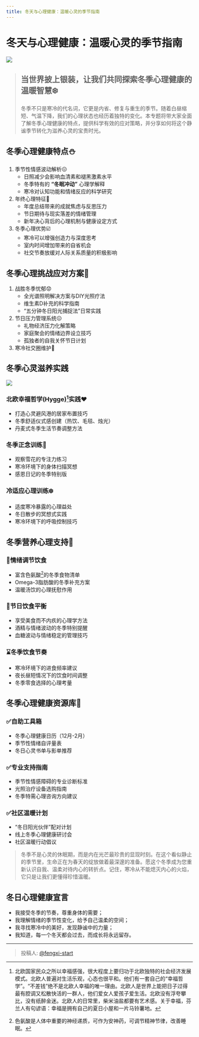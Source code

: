 ```yaml
---
title: 冬天与心理健康：温暖心灵的季节指南
---
```


# 冬天与心理健康：温暖心灵的季节指南  
![](https://pica.zhimg.com/80/v2-9553c90e72e86cbf5a852374dd551e42_1440w.jpeg)  
> ## 当世界披上银装，让我们共同探索冬季心理健康的温暖智慧:snowflake:  
> 冬季不只是寒冷的代名词，它更是内省、修复与重生的季节。随着白昼缩短、气温下降，我们的心理状态也经历着独特的变化。本专题将带大家全面了解冬季心理健康的特点，提供科学有效的应对策略，并分享如何将这个静谧季节转化为滋养心灵的宝贵时光。  

## 冬季心理健康特点:snowman:  
1. 季节性情感波动解析:confounded:  
   - 日照减少会影响血清素和褪黑激素水平
   - 冬季特有的 **“冬眠冲动”** 心理学解释
   - 寒冷对认知功能和情绪反应的科学研究  
2. 年终心理特征:calendar:  
   - 年度总结带来的成就焦虑与反思压力
   - 节日期待与现实落差的情绪管理
   - 新年决心背后的心理机制与健康设定方式  
3. 冬季心理优势:ballot_box_with_check:  
   - 寒冷可以增强创造力与深度思考
   - 室内时间增加带来的自省机会
   - 社交节奏放缓对人际关系质量的积极影响  

## 冬季心理挑战应对方案:muscle:  
1. 战胜冬季忧郁:worried:  
   - 全光谱照明解决方案与DIY光照疗法
   - 维生素D补充的科学指南
   - “五分钟冬日阳光捕捉法”日常实践  
2. 节日压力管理系统:confounded:  
   - 礼物经济压力化解策略
   - 家庭聚会的情绪边界设立技巧
   - 孤独者的自我关怀节日计划  
3. 寒冷社交圈维护:raising_hand:  

## 冬季心灵滋养实践  
![](https://picx.zhimg.com/80/v2-c276a7714af335bb04900b944d4270ff_1440w.jpeg)  
### 北欧幸福哲学(Hygge)[^label1]实践:heart:  
- 打造心灵避风港的居家布置技巧
- 冬季舒适仪式感创建（热饮、毛毯、烛光）
- 丹麦式冬季生活节奏调整方法  
### 冬季正念训练:thought_balloon:  
- 观察雪花的专注力练习
- 寒冷环境下的身体扫描冥想
- 感恩日记的冬季特别版  
### 冷适应心理训练:snowflake:  
- 适度寒冷暴露的心理益处
- 冬日散步的冥想式实践
- 寒冷环境下的呼吸控制技巧  

## 冬季营养心理支持:tea:  
### :fork_and_knife:情绪调节饮食  
- 富含色氨酸[^label2]的冬季食物清单
- Omega-3脂肪酸的冬季补充方案
- 温暖汤饮的心理抚慰作用  
### :beers:节日饮食平衡  
- 享受美食而不内疚的心理学方法
- 酒精与情绪波动的冬季特别提醒
- 血糖波动与情绪稳定的管理技巧  
### :hourglass:冬季饮食节奏  
- 寒冷环境下的进食频率建议
- 夜长昼短情况下的饮食时间调整
- 冬季零食选择的心理考量  

## 冬季心理健康资源库:link: 
### :white_check_mark:自助工具箱  
- 冬季心理健康日历（12月-2月）
- 季节性情绪自评量表
- 冬日心灵书单与影单推荐  
### :white_check_mark:专业支持指南  
- 季节性情感障碍的专业诊断标准
- 光照治疗设备选购指南
- 冬季特需心理咨询方向建议  
### :white_check_mark:社区温暖计划  
- “冬日阳光伙伴”配对计划
- 线上冬季心理健康研讨会
- 社区温暖行动倡议  

> 冬季不是心灵的休眠期，而是内在光芒最珍贵的显现时刻。在这个看似静止的季节里，生命正在为春天的绽放做着最深邃的准备。愿这个冬季成为您重新认识自我、温柔对待内心的转折点。记住，寒冷从不能熄灭内心的火焰，它只是让我们更懂得珍惜温暖。  

## 冬日心理健康宣言
- 我接受冬季的节奏，尊重身体的需要；
- 我理解情绪的季节性变化，给予自己温柔的空间；
- 我寻找寒冷中的美好，发现静谧中的力量；
- 我知道，每一个冬天都会过去，而成长将永远留存。  

[^label1]:北欧国家民众之所以幸福感强，很大程度上要归功于北欧独特的社会经济发展模式。北欧人普遍对生活乐观，心态也很平和。他们有一套自己的“幸福哲学”。“不差钱”绝不是北欧人幸福的唯一理由。北欧人是世界上能把日子过得最有腔调又松散快活的一群人，他们爱女人爱孩子爱生活。北欧没有浮夸攀比，没有纸醉金迷。北欧人的日常里，柴米油盐都要有艺术感。关于幸福，芬兰人有句谚语：幸福是拥有自己的夏日小屋和一片马铃薯地。  
[^label2]:色氨酸是人体中重要的神经递质，可作为安神药，可调节精神节律，改善睡眠。

---

> 投稿人: [@fengxi-start](https://github.com/fengxi-start)
